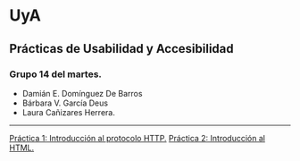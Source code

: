 # UyA
## Prácticas de Usabilidad y Accesibilidad

### Grupo 14 del martes.
- Damián E. Domínguez De Barros
- Bárbara V. García Deus
- Laura Cañizares Herrera.

---

[Práctica 1: Introducción al protocolo HTTP.](Práctica1/Practica1.md)
[Práctica 2: Introducción al HTML.](Práctica2/)
